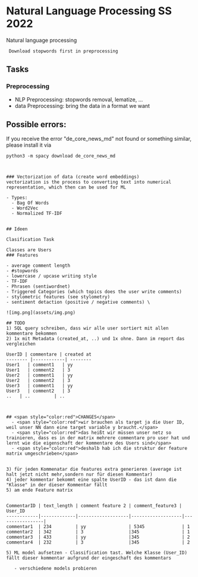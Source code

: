 # Natural Language Processing SS 2022
Natural language processing



``` Download stopwords first in preprocessing```


## Tasks

### Preprocessing

- NLP Preprocessing: stopwords removal, lematize, ...
- data Preprocessing: bring the data in a format we want


## Possible errors:
If you receive the error "de_core_news_md" not found or something similar, please install it via
```angular2html
python3 -m spacy download de_core_news_md



### Vectorization of data (create word embeddings)
vectorization is the process to converting text into numerical representation, which then can be used for ML

- Types:
  - Bag Of Words
  - Word2Vec
  - Normalized TF-IDF


## Ideen

Clasification Task

Classes are Users
### Features

- average comment length
- #stopwords
- lowercase / upcase writing style
- TF-IDF
- Phrasen (sentiwordnet)
- Triggered Categories (which topics does the user write comments)
- stylometric features (see stylometry)
- sentiment detaction (positive / negative comments) \

![img.png](assets/img.png)

## TODO
1) SQL query schreiben, dass wir alle user sortiert mit allen kommentare bekommen
2) 1x mit Metadata (created_at, ..) und 1x ohne. Dann im report das vergleichen

UserID | commentare | created at
-------- |------------| --------
User1   | comment1   | yy
User1   | comment2   | 3
User2   | comment1   | yy
User2   | comment2   | 3
User3   | comment1   | yy
User3   | comment2   | 3
..   | ..         | ..



## <span style="color:red">CHANGES</span>
  - <span style="color:red">wir brauchen als target ja die User ID, weil unser NN dann eine target variable y braucht.</span>
  - <span style="color:red">das heißt wir müssen unser netz so trainieren, dass es in der matrix mehrere commentare pro user hat und lernt wie die eigenschaft der kommentare des Users sind</span>
  - <span style="color:red">deshalb hab ich die struktur der feature matrix umgeschrieben</span>


3) für jeden Kommenatar die features extra generieren (average ist halt jetzt nicht mehr,sondern nur für diesen Kommentar)
4) jeder kommentar bekommt eine spalte UserID - das ist dann die "Klasse" in der dieser Kommentar fällt
5) am ende Feature matrix
      

CommentarID | text_length | comment feature 2 | comment_feature3 | User_ID
------------|-------------|-------------------|-------------------|-----------------| 
commentar1  | 234         | yy                | 5345              | 1
commentar2  | 342         | 3                 |345                | 1
commentar3  | 433         | yy                |345                | 2
commentar4  | 232         | 3                 |345                | 2

5) ML model aufsetzen - Classification tast. Welche Klasse (User_ID) fällt dieser kommentar aufgrund der eingeschaft des kommentars

   - verschiedene models probieren